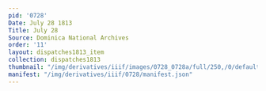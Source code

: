 ```yaml
---
pid: '0728'
Date: July 28 1813
Title: July 28
Source: Dominica National Archives
order: '11'
layout: dispatches1813_item
collection: dispatches1813
thumbnail: "/img/derivatives/iiif/images/0728_0728a/full/250,/0/default.jpg"
manifest: "/img/derivatives/iiif/0728/manifest.json"
---
```

